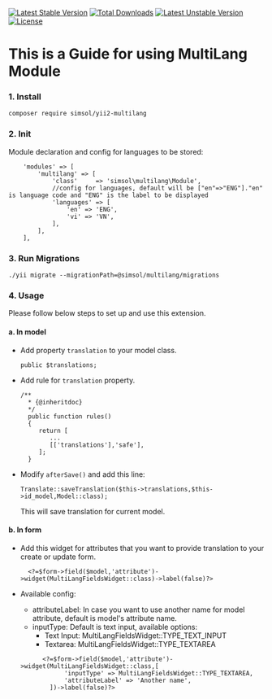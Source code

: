 [![Latest Stable Version](http://poser.pugx.org/simsol/yii2-multilang/v)](https://packagist.org/packages/simsol/yii2-multilang) [![Total Downloads](http://poser.pugx.org/simsol/yii2-multilang/downloads)](https://packagist.org/packages/simsol/yii2-multilang) [![Latest Unstable Version](http://poser.pugx.org/simsol/yii2-multilang/v/unstable)](https://packagist.org/packages/simsol/yii2-multilang) [![License](http://poser.pugx.org/simsol/yii2-multilang/license)](https://packagist.org/packages/simsol/yii2-multilang)

# This is a Guide for using MultiLang Module
### 1. Install

```
composer require simsol/yii2-multilang
```
### 2. Init
Module declaration and config for languages to be stored:
```
    'modules' => [
        'multilang' => [
            'class'     => 'simsol\multilang\Module',
            //config for languages, default will be ["en"=>"ENG"]."en" is language code and "ENG" is the label to be displayed
            'languages' => [
                'en' => 'ENG',
                'vi' => 'VN',
            ],
        ],
    ],
```

### 3. Run Migrations
```
./yii migrate --migrationPath=@simsol/multilang/migrations
```

### 4. Usage
Please follow below steps to set up and use this extension.
#### a. In model

- Add property ```translation``` to your model class.

    ```
    public $translations;
    ```
- Add rule for ```translation``` property.

    ```
    /**
      * {@inheritdoc}
      */
      public function rules()
      {
         return [
            ...
            [['translations'],'safe'],
         ];
      }
    ```
- Modify ```afterSave()``` and add this line:

  ```
  Translate::saveTranslation($this->translations,$this->id_model,Model::class);
  ```
  This will save translation for current model.

#### b. In form
- Add this widget for attributes that you want to provide translation to your create or update form.

  ```
    <?=$form->field($model,'attribute')->widget(MultiLangFieldsWidget::class)->label(false)?>
  ```
- Available config:
  - attributeLabel: In case you want to use another name for model attribute, default is model's attribute name.
  - inputType: Default is text input, available options:
    - Text Input: MultiLangFieldsWidget::TYPE_TEXT_INPUT
    - Textarea: MultiLangFieldsWidget::TYPE_TEXTAREA
    
  ```
        <?=$form->field($model,'attribute')->widget(MultiLangFieldsWidget::class,[
              'inputType' => MultiLangFieldsWidget::TYPE_TEXTAREA,
              'attributeLabel' => 'Another name',
          ])->label(false)?>
    ```

